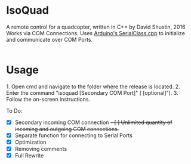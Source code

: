 # IsoQuad
A remote control for a quadcopter, written in C++ by David Shustin, 2016
<br>
Works via COM Connections.  Uses <a href="http://playground.arduino.cc/Interfacing/CPPWindows">Arduino's SerialClass.cpp</a> to initialize and communicate over COM Ports.
<br><br>
<h1>Usage</h1>
1. Open cmd and navigate to the folder where the release is located.
2. Enter the command "isoquad <Primary COM Port> [Secondary COM Port]" (<required> [optional]").
3. Follow the on-screen instructions.

To Do:
- [x] Secondary incoming COM connection
~~- [ ] Unlimited quantity of incoming and outgoing COM connections.~~
- [x] Separate function for connecting to Serial Ports
- [x] Optimization
- [x] Removing comments
- [x] Full Rewrite